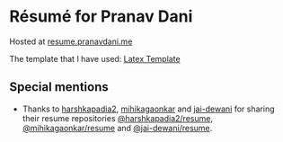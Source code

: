 # Résumé for Pranav Dani

Hosted at [resume.pranavdani.me](https://resume.pranavdani.com)

The template that I have used: [Latex Template](https://www.overleaf.com/latex/templates/jakes-resume/syzfjbzwjncs)

## Special mentions

- Thanks to [harshkapadia2](https://github.com/harshkapadia2), [mihikagaonkar](https://github.com/mihikagaonkar) and [jai-dewani](https://github.com/jai-dewani) for sharing their resume repositories [@harshkapadia2/resume](https://github.com/harshkapadia2/resume), [@mihikagaonkar/resume](https://github.com/mihikagaonkar/resume) and [@jai-dewani/resume](https://github.com/jai-dewani/resume).
